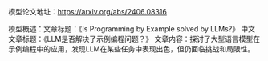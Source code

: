 模型论文地址：https://arxiv.org/abs/2406.08316

模型概述：文章标题：《Is Programming by Example solved by LLMs?》
中文文章标题：《LLM是否解决了示例编程问题？》
文章内容：探讨了大型语言模型在示例编程中的应用，发现LLM在某些任务中表现出色，但仍面临挑战和局限性。
